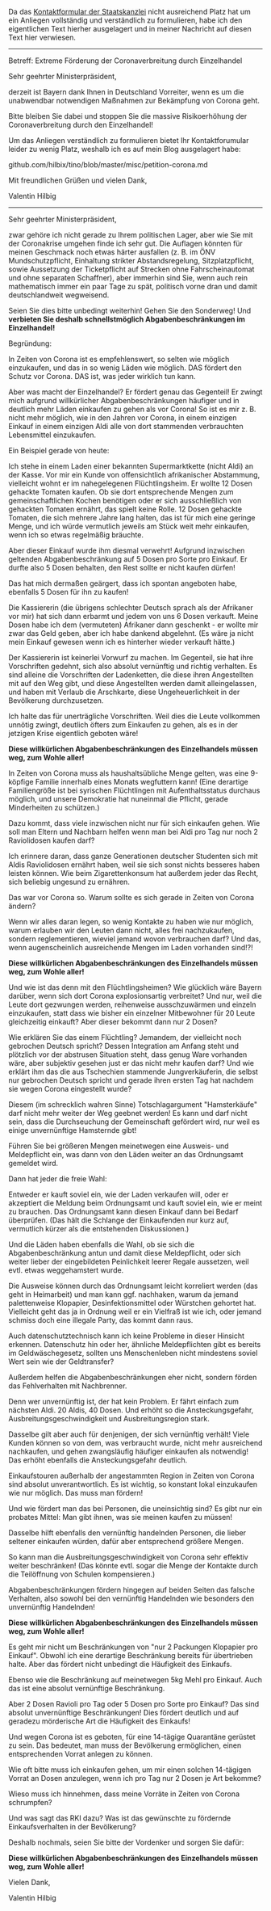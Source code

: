 Da das [Kontaktformular der Staatskanzlei](https://www.bayern.de/staatsregierung/ministerpraesident/kontakt-ministerpraesident/)
nicht ausreichend Platz hat um ein Anliegen vollständig und verständlich zu formulieren, habe ich den eigentlichen Text hierher
ausgelagert und in meiner Nachricht auf diesen Text hier verwiesen.

----------------------------------------------------------------------------

Betreff: Extreme Förderung der Coronaverbreitung durch Einzelhandel

Sehr geehrter Ministerpräsident,

derzeit ist Bayern dank Ihnen in Deutschland Vorreiter, wenn es um die unabwendbar notwendigen Maßnahmen zur Bekämpfung von Corona geht.

Bitte bleiben Sie dabei und stoppen Sie die massive Risikoerhöhung der Coronaverbreitung durch den Einzelhandel!

Um das Anliegen verständlich zu formulieren bietet Ihr Kontaktforumular leider zu wenig Platz, weshalb ich es auf mein Blog
ausgelagert habe:

github.com/hilbix/tino/blob/master/misc/petition-corona.md

Mit freundlichen Grüßen und vielen Dank,

Valentin Hilbig

----------------------------------------------------------------------------

Sehr geehrter Ministerpräsident,

zwar gehöre ich nicht gerade zu Ihrem politischen Lager, aber wie Sie mit der Coronakrise umgehen finde ich sehr gut.  Die Auflagen könnten für meinen Geschmack noch etwas härter ausfallen (z. B. im ÖNV Mundschutzpflicht, Einhaltung strikter Abstandsregelung, Sitzplatzpflicht, sowie Aussetzung der Ticketpflicht auf Strecken ohne Fahrscheinautomat und ohne separaten Schaffner), aber immerhin sind Sie, wenn auch rein mathematisch immer ein paar Tage zu spät, politisch vorne dran und damit deutschlandweit wegweisend.

Seien Sie dies bitte unbedingt weiterhin!  Gehen Sie den Sonderweg!  Und **verbieten Sie deshalb schnellstmöglich Abgabenbeschränkungen im Einzelhandel!**

Begründung:

In Zeiten von Corona ist es empfehlenswert, so selten wie möglich einzukaufen, und das in so wenig Läden wie möglich.  DAS fördert den Schutz vor Corona.  DAS ist, was jeder wirklich tun kann.

Aber was macht der Einzelhandel?  Er fördert genau das Gegenteil!  Er zwingt mich aufgrund willkürlicher Abgabenbeschränkungen häufiger und in deutlich mehr Läden einkaufen zu gehen als vor Corona!  So ist es mir z. B. nicht mehr möglich, wie in den Jahren vor Corona, in einem einzigen Einkauf in einem einzigen Aldi alle von dort stammenden verbrauchten Lebensmittel einzukaufen.

Ein Beispiel gerade von heute:

Ich stehe in einem Laden einer bekannten Supermarktkette (nicht Aldi) an der Kasse.  Vor mir ein Kunde von offensichtlich afrikanischer Abstammung, vielleicht wohnt er im nahegelegenen Flüchtlingsheim.  Er wollte 12 Dosen gehackte Tomaten kaufen.  Ob sie dort entsprechende Mengen zum gemeinschaftlichen Kochen benötigen oder er sich ausschließlich von gehackten Tomaten ernährt, das spielt keine Rolle.  12 Dosen gehackte Tomaten, die sich mehrere Jahre lang halten, das ist für mich eine geringe Menge, und ich würde vermutlich jeweils am Stück weit mehr einkaufen, wenn ich so etwas regelmäßig bräuchte.

Aber dieser Einkauf wurde ihm diesmal verwehrt!  Aufgrund inzwischen geltenden Abgabenbeschränkung auf 5 Dosen pro Sorte pro Einkauf.  Er durfte also 5 Dosen behalten, den Rest sollte er nicht kaufen dürfen!

Das hat mich dermaßen geärgert, dass ich spontan angeboten habe, ebenfalls 5 Dosen für ihn zu kaufen!

Die Kassiererin (die übrigens schlechter Deutsch sprach als der Afrikaner vor mir) hat sich dann erbarmt
und jedem von uns 6 Dosen verkauft.  Meine Dosen habe ich dem (vermuteten) Afrikaner dann geschenkt -
er wollte mir zwar das Geld geben, aber ich habe dankend abgelehnt.
(Es wäre ja nicht mein Einkauf gewesen wenn ich es hinterher wieder verkauft hätte.)

Der Kassiererin ist keinerlei Vorwurf zu machen.  Im Gegenteil, sie hat ihre Vorschriften gedehnt,
sich also absolut vernünftig und richtig verhalten.  Es sind alleine die Vorschriften der Ladenketten,
die diese ihren Angestellten mit auf den Weg gibt, und diese Angestellten werden damit alleingelassen,
und haben mit Verlaub die Arschkarte, diese Ungeheuerlichkeit in der Bevölkerung durchzusetzen.

Ich halte das für unerträgliche Vorschriften.  Weil dies die Leute vollkommen unnötig zwingt,
deutlich öfters zum Einkaufen zu gehen, als es in der jetzigen Krise eigentlich geboten wäre!

**Diese willkürlichen Abgabenbeschränkungen des Einzelhandels müssen weg, zum Wohle aller!**

In Zeiten von Corona muss als haushaltsübliche Menge gelten,
was eine 9-köpfige Familie innerhalb eines Monats wegfuttern kann!
(Eine derartige Familiengröße ist bei syrischen Flüchtlingen mit Aufenthaltsstatus durchaus möglich,
und unsere Demokratie hat nuneinmal die Pflicht, gerade Minderheiten zu schützen.)

Dazu kommt, dass viele inzwischen nicht nur für sich einkaufen gehen.
Wie soll man Eltern und Nachbarn helfen wenn man bei Aldi pro Tag nur noch 2 Raviolidosen kaufen darf?

Ich erinnere daran, dass ganze Generationen deutscher Studenten sich mit Aldis Raviolidosen
ernährt haben, weil sie sich sonst nichts besseres haben leisten können.  Wie beim Zigarettenkonsum
hat außerdem jeder das Recht, sich beliebig ungesund zu ernähren.

Das war vor Corona so.  Warum sollte es sich gerade in Zeiten von Corona ändern?

Wenn wir alles daran legen, so wenig Kontakte zu haben wie nur möglich,
warum erlauben wir den Leuten dann nicht, alles frei nachzukaufen,
sondern reglementieren, wieviel jemand wovon verbrauchen darf?
Und das, wenn augenscheinlich ausreichende Mengen im Laden vorhanden sind!?!

**Diese willkürlichen Abgabenbeschränkungen des Einzelhandels müssen weg, zum Wohle aller!**

Und wie ist das denn mit den Flüchtlingsheimen?  Wie glücklich wäre Bayern darüber, wenn sich dort
Corona explosionsartig verbreitet?  Und nur, weil die Leute dort gezwungen werden,
reihenweise ausschzuwärmen und einzeln einzukaufen, statt dass wie bisher ein einzelner Mitbewohner
für 20 Leute gleichzeitig einkauft?  Aber dieser bekommt dann nur 2 Dosen?

Wie erklären Sie das einem Flüchtling?  Jemandem, der vielleicht noch gebrochen Deutsch spricht?
Dessen Integration am Anfang steht und plötzlich vor der abstrusen Situation steht,
dass genug Ware vorhanden wäre, aber subjektiv gesehen just er das nicht mehr kaufen darf?
Und wie erklärt ihm das die aus Tschechien stammende Jungverkäuferin, die selbst nur gebrochen
Deutsch spricht und gerade ihren ersten Tag hat nachdem sie wegen Corona eingestellt wurde?

Diesem (im schrecklich wahren Sinne) Totschlagargument "Hamsterkäufe" darf nicht mehr weiter der Weg
geebnet werden!  Es kann und darf nicht sein, dass die Durchseuchung der Gemeinschaft gefördert wird,
nur weil es einige unvernünftige Hamsternde gibt!

Führen Sie bei größeren Mengen meinetwegen eine Ausweis- und Meldepflicht ein,
was dann von den Läden weiter an das Ordnungsamt gemeldet wird.

Dann hat jeder die freie Wahl:

Entweder er kauft soviel ein, wie der Laden verkaufen will,
oder er akzeptiert die Meldung beim Ordnungsamt und kauft soviel ein,
wie er meint zu brauchen.  Das Ordnungsamt kann diesen Einkauf dann bei Bedarf überprüfen.
(Das hält die Schlange der Einkaufenden nur kurz auf, vermutlich kürzer als die entstehenden Diskussionen.)

Und die Läden haben ebenfalls die Wahl, ob sie sich die Abgabenbeschränkung antun und damit diese Meldepflicht,
oder sich weiter lieber der eingebildeten Peinlichkeit leerer Regale aussetzen, weil evtl. etwas weggehamstert wurde.

Die Ausweise können durch das Ordnungsamt leicht korreliert werden (das geht in Heimarbeit)
und man kann ggf. nachhaken, warum da jemand palettenweise Klopapier,
Desinfektionsmittel oder Würstchen gehortet hat.
Vielleicht geht das ja in Ordnung weil er ein Vielfraß ist wie ich,
oder jemand schmiss doch eine illegale Party, das kommt dann raus.

Auch datenschutztechnisch kann ich keine Probleme in dieser Hinsicht erkennen.
Datenschutz hin oder her, ähnliche Meldepflichten gibt es bereits im Geldwäschegesetz,
sollten uns Menschenleben nicht mindestens soviel Wert sein wie der Geldtransfer?

Außerdem helfen die Abgabenbeschränkungen eher nicht, sondern förden das Fehlverhalten
mit Nachbrenner.

Denn wer unvernünftig ist, der hat kein Problem.  Er fährt einfach zum nächsten Aldi.  20 Aldis, 40 Dosen.
Und erhöht so die Ansteckungsgefahr, Ausbreitungsgeschwindigkeit und Ausbreitungsregion stark.

Dasselbe gilt aber auch für denjenigen, der sich vernünftig verhält!  Viele Kunden können so
von dem, was verbraucht wurde, nicht mehr ausreichend nachkaufen, und gehen zwangsläufig häufiger
einkaufen als notwendig!  Das erhöht ebenfalls die Ansteckungsgefahr deutlich.

Einkaufstouren außerhalb der angestammten Region in Zeiten von Corona sind absolut unverantwortlich.
Es ist wichtig, so konstant lokal einzukaufen wie nur möglich.  Das muss man fördern!

Und wie fördert man das bei Personen, die uneinsichtig sind?
Es gibt nur ein probates Mittel:
Man gibt ihnen, was sie meinen kaufen zu müssen!

Dasselbe hilft ebenfalls den vernünftig handelnden Personen, die lieber seltener einkaufen würden,
dafür aber entsprechend größere Mengen.

So kann man die Ausbreitungsgeschwindigkeit von Corona sehr effektiv weiter beschränken!
(Das könnte evtl. sogar die Menge der Kontakte durch die Teilöffnung von Schulen kompensieren.)

Abgabenbeschränkungen fördern hingegen auf beiden Seiten das falsche Verhalten,
also sowohl bei den vernünftig Handelnden wie besonders den unvernünftig Handelnden!

**Diese willkürlichen Abgabenbeschränkungen des Einzelhandels müssen weg, zum Wohle aller!**

Es geht mir nicht um Beschränkungen von "nur 2 Packungen Klopapier pro Einkauf".
Obwohl ich eine derartige Beschränkung bereits für übertrieben halte.
Aber das fördert nicht unbedingt die Häufigkeit des Einkaufs.

Ebenso wie die Beschränkung auf meinetwegen 5kg Mehl pro Einkauf.
Auch das ist eine absolut vernünftige Beschränkung.

Aber 2 Dosen Ravioli pro Tag oder 5 Dosen pro Sorte pro Einkauf?
Das sind absolut unvernünftige Beschränkungen!
Dies fördert deutlich und auf geradezu mörderische Art die Häufigkeit des Einkaufs!

Und wegen Corona ist es geboten, für eine 14-tägige Quarantäne gerüstet zu sein.
Das bedeutet, man muss der Bevölkerung ermöglichen, einen entsprechenden Vorrat anlegen zu können.

Wie oft bitte muss ich einkaufen gehen, um mir einen solchen 14-tägigen Vorrat an
Dosen anzulegen, wenn ich pro Tag nur 2 Dosen je Art bekomme?

Wieso muss ich hinnehmen, dass meine Vorräte in Zeiten von Corona schrumpfen?

Und was sagt das RKI dazu?  Was ist das gewünschte zu fördernde Einkaufsverhalten in der Bevölkerung?

Deshalb nochmals, seien Sie bitte der Vordenker und sorgen Sie dafür:

**Diese willkürlichen Abgabenbeschränkungen des Einzelhandels müssen weg, zum Wohle aller!**

Vielen Dank,

Valentin Hilbig
